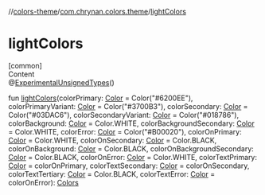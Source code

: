 //[colors-theme](../../index.md)/[com.chrynan.colors.theme](index.md)/[lightColors](light-colors.md)



# lightColors  
[common]  
Content  
@[ExperimentalUnsignedTypes](https://kotlinlang.org/api/latest/jvm/stdlib/kotlin/-experimental-unsigned-types/index.html)()  
  
fun [lightColors](light-colors.md)(colorPrimary: [Color](../../../colors-core/colors-core/com.chrynan.colors/-color/index.md) = Color("#6200EE"), colorPrimaryVariant: [Color](../../../colors-core/colors-core/com.chrynan.colors/-color/index.md) = Color("#3700B3"), colorSecondary: [Color](../../../colors-core/colors-core/com.chrynan.colors/-color/index.md) = Color("#03DAC6"), colorSecondaryVariant: [Color](../../../colors-core/colors-core/com.chrynan.colors/-color/index.md) = Color("#018786"), colorBackground: [Color](../../../colors-core/colors-core/com.chrynan.colors/-color/index.md) = Color.WHITE, colorBackgroundSecondary: [Color](../../../colors-core/colors-core/com.chrynan.colors/-color/index.md) = Color.WHITE, colorError: [Color](../../../colors-core/colors-core/com.chrynan.colors/-color/index.md) = Color("#B00020"), colorOnPrimary: [Color](../../../colors-core/colors-core/com.chrynan.colors/-color/index.md) = Color.WHITE, colorOnSecondary: [Color](../../../colors-core/colors-core/com.chrynan.colors/-color/index.md) = Color.BLACK, colorOnBackground: [Color](../../../colors-core/colors-core/com.chrynan.colors/-color/index.md) = Color.BLACK, colorOnBackgroundSecondary: [Color](../../../colors-core/colors-core/com.chrynan.colors/-color/index.md) = Color.BLACK, colorOnError: [Color](../../../colors-core/colors-core/com.chrynan.colors/-color/index.md) = Color.WHITE, colorTextPrimary: [Color](../../../colors-core/colors-core/com.chrynan.colors/-color/index.md) = colorOnPrimary, colorTextSecondary: [Color](../../../colors-core/colors-core/com.chrynan.colors/-color/index.md) = colorOnSecondary, colorTextTertiary: [Color](../../../colors-core/colors-core/com.chrynan.colors/-color/index.md) = Color.BLACK, colorTextError: [Color](../../../colors-core/colors-core/com.chrynan.colors/-color/index.md) = colorOnError): [Colors](-colors/index.md)  



